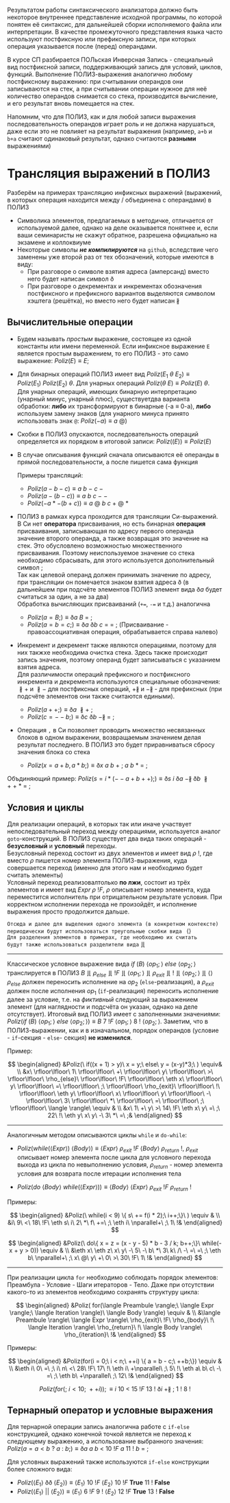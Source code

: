 Результатом работы синтаксического анализатора должно быть некоторое внутреннее представление исходной программы, по которой понятен её синтаксис, для дальнейшей сборки исполняемого файла или интерпретации. В качестве промежуточного представления языка часто используют постфиксную или префиксную записи, при которых операция указывается после (перед) операндами. 

В курсе СП разбирается ПОЛьская Инверсная Запись - специальный вид постфиксной записи, поддерживающий запись для условий, циклов, функций. Выполнение ПОЛИЗ-выражения аналогично любому постфиксному выражению: при считывании операндов они записываются на стек, а при считывании операции нужное для неё количество операндов снимается со стека, производится вычисление, и его результат вновь помещается на стек. 

Напомним, что для ПОЛИЗ, как и для любой записи выражения последовательность операндов играет роль и не должна нарушаться, даже если это не повлияет на результат выражения (например, `a+b` и `b+a` считают одинаковый результат, однако считаются **разными** выражениями) 

# Трансляция выражений в ПОЛИЗ

Разберём на примерах трансляцию инфиксных выражений (выражений, в которых операция находится между / объединена с операндами) в ПОЛИЗ
 + Символика элементов, предлагаемых в методичке, отличается от используемой далее, однако на деле оказывается понятнее и, если ваши семинаристы не скажут обратное, разрешена официально на экзамене и коллоквиуме 
 + Некоторые символы ***не компилируются*** на `github`, вследствие чего заменены уже второй раз от тех обозначений, которые имеются в виду:
	 + При разговоре о символе взятия адреса (амперсанд) вместо него будет написан символ $\eth$ 
	 + При разговоре о декрементах и инкрементах обозначения постфиксного и префиксного вариантов выделяются символом хэштега (решётка), но вместо него будет написан $\nparallel$ 

## Вычислительные операции

 + Будем называть _простым_ выражение, состоящее из одной константы или имени переменной. Если инфиксное выражение `E` является простым выражением, то его ПОЛИЗ - это само выражение: $Poliz(E) \equiv E$;

 + Для бинарных операций ПОЛИЗ имеет вид $Poliz(E_1\ \theta\ E_2) \equiv Poliz(E_1)\ Poliz(E_2)\ \theta$.  Для унарных операций $Poliz(\theta\ E) \equiv Poliz(E)\ \theta$. Для унарных операций, имеющих бинарную интерпретацию (унарный минус, унарный плюс), существуетдва варианта обработки: **либо** их трансформируют в бинарные (-а $\equiv$ 0-а),  **либо** используем замену знаков (для унарного минуса принято использовать знак `@`: $Poliz(-a) \equiv a\ @$)

 + Скобки в ПОЛИЗ опускаются, последовательность операций определяется их порядком в итоговой записи: $Poliz((E)) \equiv Poliz(E)$  

 + В случае описывания функций сначала описываются её операнды в прямой последовательности, а после пишется сама функция

	Примеры трансляций: 
	 + $Poliz(a-b-c) \equiv a\ b\ -\ c\ -$
	 + $Poliz(a-(b-c)) \equiv a\ b\ c\ -\ -$
	 + $Poliz(-a * -(b+c)) \equiv a\ @\ b\ c\ +\ @\ *$

 + ПОЛИЗ в рамках курса проходится для трансляции Си-выражений. В Си нет **оператора** присваивания, но есть бинарная **операция** присваивания, записывающая по адресу первого операнда значение второго операнда, а также возвращая это значение на стек. Это обусловлено возможностью множественного присваивания. Поэтому неиспользуемое значение со стека необходимо сбрасывать, для этого используется дополнительный символ $;$ \
   Так как целевой операнд должен принимать значение по адресу, при трансляции он помечается знаком взятия адреса $\eth$ (в дальнейшем при подсчёте элементов ПОЛИЗ элемент вида $\eth a$ будет считаться за один, а не за два) \
   Обработка вычисляющих присваиваний (`+=`, `-=` и т.д.) аналогична
	 + $Poliz(a = B;) \equiv \eth a\ B\ =\ ;$
	 + $Poliz(a = b = c;) \equiv \eth a\ \eth b\ c\ =\ =\ ;$ (Присваивание - правоассоциативная операция, обрабатывается справа налево)
   
 + Инкремент и декремент также являются операциями, поэтому для них такжxе необходима очистка стека. Здесь также происходит запись значения, поэтому операнд будет записываться с указанием взятия адреса. \
   Для различимости операций префиксного и постфиксного инкремента и декремента используются специальные обозначения: $\nparallel+$ и $\nparallel-$ для постфиксных  операций, $+\nparallel$ и $-\nparallel$ - для префиксных (при подсчёте элементов они также считаются едиными).
	 + $Poliz(a++;) \equiv \eth a\ \nparallel+\ ;$ 
	 + $Poliz(c = --b;) \equiv \eth c\ \eth b\ -\nparallel\ =\ ;$ 

 + Операция `,` в Си позволяет проводить множество несвязанных блоков в одном выражении, возвращаемым значением делая результат последнего. В ПОЛИЗ это будет приравниваться сбросу значения блока со стека
    + $Poliz(x = a+b, a*b;) \equiv \eth x\ a\ b\ +\ ;\ a\ b\ *\ =\ ;$

Объдиняющий пример: $Poliz(s = i * (--a + b++); ) \equiv \eth s\ i\ \eth a\ -\nparallel\ \eth b\ \nparallel+\ +\ *\ =\ ;$ 

## Условия и циклы

Для реализации операций, в которых так или иначе участвует непоследовательный переход между операциями, используется аналог `goto`-конструкций. В ПОЛИЗ существует два вида таких операций - **безусловный** и **условный** переходы. \
Безусловный переход состоит из двух элементов и имеет вид $\rho\ !$, где вместо $\rho$ пишется номер элемента ПОЛИЗ-выражения, куда совершается переход (именно для этого нам и необходимо будет считать элементы)  \
Условный переход реализовалтолько **по лжи**, состоит из трёх элементов и имеет вид $Expr\ \rho\ !F$, $\rho$ описывает номер элемента, куда переместится исполнитель при отрицательном результате условия. При корректном исполнении перехода не произойдёт, и исполнение выражения просто продолжится дальше.

`Отсюда и далее для выделения одного элемента (в конкретном контексте)` \
`периодически будут использоваться треугольные скобки вида ` $\langle \rangle$ \
`Для разделения элементов в примерах, где необходимо их считать` \
`будут также использоваться разделители вида` $\rfloor\lfloor$ 

---

 Классическое условное выражение вида $if\ (B)\ \langle op_1; \rangle\ else\ \langle op_2; \rangle$ транслируется в ПОЛИЗ $B\ \rfloor\lfloor\ \rho_{else}\ \rfloor\lfloor\ !F\ \rfloor\lfloor\ \langle op_1; \rangle\ \rfloor\lfloor\ \rho_{exit}\ \rfloor\lfloor\ !\ \rfloor\lfloor\ \langle op_2; \rangle\ \rfloor\lfloor\ \langle \rangle$ \
 $\rho_{else}$ должен переносить исполнение на $op_2$ (`else`-реализация), а $\rho_{exit}$ должен после исполнения $op_1$ (`if`-реализация) переносить исполнение далее за условие, т.е. на _фиктивный_ следующий за выражением элемент (для наглядности и подсчёта он указан, однако на деле отсутствует). Итоговый вид ПОЛИЗ имеет с заполненными значениями: $Poliz(if\ (B)\ \langle op_1; \rangle\ else\ \langle op_2; \rangle) \equiv B\ 7\ !F\ \langle op_1; \rangle\ 8\ !\ \langle op_2; \rangle$. Заметим, что в ПОЛИЗ-выражении, как и в изначальном, порядок операндов (условие - `if`-секция -  `else`- секция) **не изменился**. 

Пример: 

$$
\begin{aligned}
&Poliz(\ if((x + 1) > y)\ x = y;\ else\ y = (x-y)*3;\ ) \equiv& \\
&x\ \rfloor\lfloor\ 1\ \rfloor\lfloor\ +\ \rfloor\lfloor\ y\ \rfloor\lfloor\ >\ \rfloor\lfloor\ \rho_{else}\ \rfloor\lfloor\ !F\ \rfloor\lfloor\ \eth x\ \rfloor\lfloor\ y\ \rfloor\lfloor\ =\ \rfloor\lfloor\ ;\ \rfloor\lfloor\ \rho_{exit}\ \rfloor\lfloor\ !\ \rfloor\lfloor\ \eth y\ \rfloor\lfloor\ x\ \rfloor\lfloor\ y\ \rfloor\lfloor\ -\ \rfloor\lfloor\ 3\ \rfloor\lfloor\ *\ \rfloor\lfloor\ =\ \rfloor\lfloor\ ;\ \rfloor\lfloor\ \langle \rangle\ \equiv & \\
&x\ 1\ +\ y\ >\ 14\ !F\ \eth x\ y\ =\ ;\ 22\ !\ \eth y\ x\ y\ -\ 3\ *\ =\ ;&
\end{aligned}
$$


---

Аналогичным методом описываются циклы `while` и `do-while`:

 + $Poliz(while(\langle Expr \rangle)\ \langle Body \rangle) \equiv \langle Expr \rangle\ \rho_{exit}\ !F\ \langle Body \rangle\ \rho_{return}\ !$, $\rho_{exit}$ описывает номер элемента после цикла для условного перехода выхода из цикла по невыполнению условия, $\rho_{return}$ - номер элемента условия для возврата после итерации исполнения тела

 + $Poliz(do\ \langle Body \rangle\ while(\langle Expr \rangle)) \equiv \langle Body \rangle\ \langle Expr \rangle\ \rho_{exit}\ !F\ \rho_{return}\ !$

Примеры:

$$
\begin{aligned}
&Poliz(\ while(i < 9) \{ s\ += f(i * 2);\ i++;\}\ ) \equiv & \\
&i\ 9\ <\ 18\ !F\ \eth s\ i\ 2\ *\ f\ +=\ ;\ \eth i\ \nparallel+\ ;\ 1\ !&
\end{aligned}
$$

$$
\begin{aligned}
&Poliz(\ do\{ x = z = (x - y - 5) * b - 3 / k; b++;\}\ while(-x + y > 0)) \equiv & \\
&\eth x\ \eth z\ x\ y\ -\ 5\ -\ b\ *\ 3\ k\ /\ -\ =\ =\ ;\ \eth b\ \nparallel+\ ;\ x\ @\ y\ +\ 0\ >\ 30\ !F\ 1\ !&
\end{aligned}
$$

---

При реализации цикла `for` необходимо соблюдать порядок элементов: Преамбула - Условие - Шаги итераторов - Тело. Даже при отсутствии какого-то из элементов необходимо сохранять структуру цикла: 

$$
\begin{aligned}
&Poliz( for(\langle Preambule \rangle;\ \langle Expr \rangle;\ \langle Iteration \rangle)\ \langle Body \rangle) \equiv & \\
&\langle Preambule \rangle\ \langle Expr \rangle\ \rho_{exit}\ !F\ \rho_{body}\ !\ \langle Iteration \rangle\ \rho_{return}\ !\ \langle Body \rangle\ \rho_{iteration}\ !& 
\end{aligned}
$$

Примеры:

$$
\begin{aligned}
&Poliz(for(i = 0;\ i < n;\ ++i) \{ a = b - c;\ ++b;\}) \equiv & \\
&\eth i\ 0\ =\ ;\ i\ n\ <\ 28\ !F\ 17\ !\ \eth i\ +\nparallel\ ;\ 5\ !\ \eth a\ b\ c\ -\ =\ ;\ \eth b\ +\nparallel\ ;\ 12\ !&
\end{aligned}
$$

$$Poliz(for(;\ i < 10;\ ++i)); \equiv i\ 10\ <\ 15\ !F\ 13\ !\ \eth i\ +\nparallel\ ;\ 1\ !\ 8\ !$$ 
## Тернарный оператор и условные выражения

Для тернарной операции запись аналогична работе с `if-else` конструкцией, однако конечной точкой является не переход к следующему выражению, а использование выбранного значения: $Poliz(a = a < b\ ?\ a\ :\ b;) \equiv \eth a\ a\ b\ <\ 10\ !F\ a\ 11\ !\ b\ =\ ;$ 

Для условных выражений также используются `if-else` конструкции более сложного вида:
 + $Poliz(\langle E_1 \rangle\ \eth \eth \ \langle E_2 \rangle) \equiv \langle E_1 \rangle\ 10\ !F\ \langle E_2 \rangle\ 10\ !F\ \textbf{True}\ 11\ !\ \textbf{False}$ 
 + $Poliz(\langle E_1 \rangle\ \vert\vert\ \langle E_2 \rangle) \equiv \langle E_1 \rangle\ 6\ !F\ 9\ !\ \langle E_2 \rangle\ 12\ !F\ \textbf{True}\ 13\ !\ \textbf{False}$

